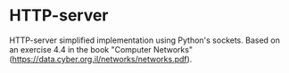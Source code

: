 # HTTP-server
HTTP-server simplified implementation using Python's sockets.
Based on an exercise 4.4 in the book "Computer Networks" (https://data.cyber.org.il/networks/networks.pdf).
